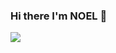 ### Hi there I'm NOEL 👋
<img align="center" src="https://github-readme-stats.vercel.app/api/top-langs/?username=NOELSAJO7&theme=gotham" />
<!-- <img align="center" src="https://github-readme-stats.vercel.app/api/?username=NOELSAJO7&theme=Dark" /> -->
<!--
**NOELSAJO7/NOELSAJO7** is a ✨ _special_ ✨ repository because its `README.md` (this file) appears on your GitHub profile.

Here are some ideas to get you started:

- 🔭 I’m currently working on ...
- 🌱 I’m currently learning ...
- 👯 I’m looking to collaborate on ...
- 🤔 I’m looking for help with ...
- 💬 Ask me about ...
- 📫 How to reach me: ...
- 😄 Pronouns: ...
- ⚡ Fun fact: ...
-->
